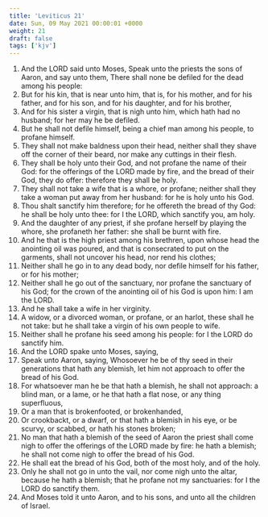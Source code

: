 ```yaml
---
title: 'Leviticus 21'
date: Sun, 09 May 2021 00:00:01 +0000
weight: 21
draft: false
tags: ['kjv'] 
---
```


1. And the LORD said unto Moses, Speak unto the priests the sons of Aaron, and say unto them, There shall none be defiled for the dead among his people:
2. But for his kin, that is near unto him, that is, for his mother, and for his father, and for his son, and for his daughter, and for his brother,
3. And for his sister a virgin, that is nigh unto him, which hath had no husband; for her may he be defiled.
4. But he shall not defile himself, being a chief man among his people, to profane himself.
5. They shall not make baldness upon their head, neither shall they shave off the corner of their beard, nor make any cuttings in their flesh.
6. They shall be holy unto their God, and not profane the name of their God: for the offerings of the LORD made by fire, and the bread of their God, they do offer: therefore they shall be holy.
7. They shall not take a wife that is a whore, or profane; neither shall they take a woman put away from her husband: for he is holy unto his God.
8. Thou shalt sanctify him therefore; for he offereth the bread of thy God: he shall be holy unto thee: for I the LORD, which sanctify you, am holy.
9. And the daughter of any priest, if she profane herself by playing the whore, she profaneth her father: she shall be burnt with fire.
10. And he that is the high priest among his brethren, upon whose head the anointing oil was poured, and that is consecrated to put on the garments, shall not uncover his head, nor rend his clothes;
11. Neither shall he go in to any dead body, nor defile himself for his father, or for his mother;
12. Neither shall he go out of the sanctuary, nor profane the sanctuary of his God; for the crown of the anointing oil of his God is upon him: I am the LORD.
13. And he shall take a wife in her virginity.
14. A widow, or a divorced woman, or profane, or an harlot, these shall he not take: but he shall take a virgin of his own people to wife.
15. Neither shall he profane his seed among his people: for I the LORD do sanctify him.
16. And the LORD spake unto Moses, saying,
17. Speak unto Aaron, saying, Whosoever he be of thy seed in their generations that hath any blemish, let him not approach to offer the bread of his God.
18. For whatsoever man he be that hath a blemish, he shall not approach: a blind man, or a lame, or he that hath a flat nose, or any thing superfluous,
19. Or a man that is brokenfooted, or brokenhanded,
20. Or crookbackt, or a dwarf, or that hath a blemish in his eye, or be scurvy, or scabbed, or hath his stones broken;
21. No man that hath a blemish of the seed of Aaron the priest shall come nigh to offer the offerings of the LORD made by fire: he hath a blemish; he shall not come nigh to offer the bread of his God.
22. He shall eat the bread of his God, both of the most holy, and of the holy.
23. Only he shall not go in unto the vail, nor come nigh unto the altar, because he hath a blemish; that he profane not my sanctuaries: for I the LORD do sanctify them.
24. And Moses told it unto Aaron, and to his sons, and unto all the children of Israel.
